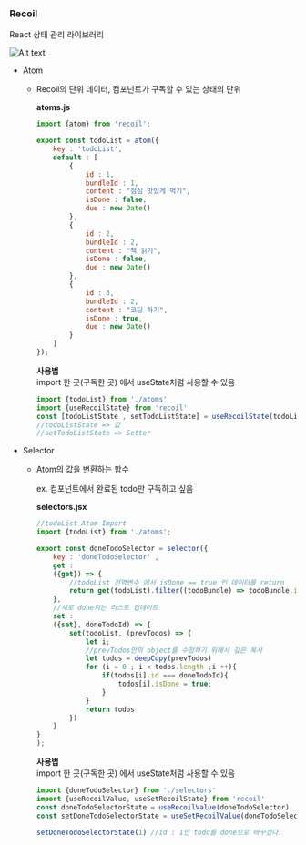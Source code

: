 ### Recoil

React 상태 관리 라이브러리

![Alt text](https://velog.velcdn.com/images/jjunyjjuny/post/7881ea33-438b-42e6-8398-664821f7b9d3/img.jpg)

- Atom    
    - Recoil의 단위 데이터, 컴포넌트가 구독할 수 있는 상태의 단위

        **atoms.js**


        ```jsx
        import {atom} from 'recoil';

        export const todoList = atom({
            key : 'todoList',
            default : [
                {
                    id : 1,
                    bundleId : 1,
                    content : "점심 맛있게 먹기",
                    isDone : false,
                    due : new Date()
                },
                {
                    id : 2,
                    bundleId : 2,
                    content : "책 읽기",
                    isDone : false,
                    due : new Date()
                },
                {
                    id : 3,
                    bundleId : 2,
                    content : "코딩 하기",
                    isDone : true,
                    due : new Date()
                }
            ]
        });
        ```


        **사용법**  
            import 한 곳(구독한 곳) 에서 useState처럼 사용할 수 있음 
        ```jsx
        import {todoList} from './atoms'
        import {useRecoilState} from 'recoil'
        const [todoListState , setTodoListState] = useRecoilState(todoList)
        //todoListState => 값
        //setTodoListState => Setter
        ```



- Selector 

    - Atom의 값을 변환하는 함수

        ex. 컴포넌트에서 완료된 todo만 구독하고 싶음

        **selectors.jsx**

        ```jsx
        //todoList Atom Import 
        import {todoList} from './atoms';

        export const doneTodoSelector = selector({
            key : 'doneTodoSelector' ,
            get : 
            ({get}) => {
                //todoList 전역변수 에서 isDone == true 인 데이터를 return
                return get(todoList).filter((todoBundle) => todoBundle.isDone) 
            },
            //새로 done되는 리스트 업데이트
            set :
            ({set}, doneTodoId) => {
                set(todoList, (prevTodos) => {
                    let i;
                    //prevTodos안의 object를 수정하기 위해서 깊은 복사
                    let todos = deepCopy(prevTodos)
                    for (i = 0 ; i < todos.length ;i ++){
                        if(todos[i].id === doneTodoId){
                            todos[i].isDone = true;
                        }
                    }
                    return todos
                })
            }
        }
        );
        ```

        **사용법**  
            import 한 곳(구독한 곳) 에서 useState처럼 사용할 수 있음 
        ```jsx
        import {doneTodoSelector} from './selectors'
        import {useRecoilValue, useSetRecoilState} from 'recoil'
        const doneTodoSelectorState = useRecoilValue(doneTodoSelector)
        const setDoneTodoSelectorState = useSetRecoilValue(doneTodoSelector)

        setDoneTodoSelectorState(1) //id : 1인 todo를 done으로 바꾸겠다.
        ```
